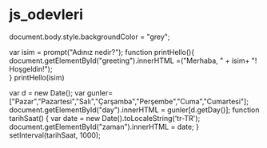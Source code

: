 # js_odevleri
document.body.style.backgroundColor = "grey";

var isim = prompt("Adınız nedir?");
function printHello(){
    document.getElementById("greeting").innerHTML =("Merhaba, " + isim+ "! Hoşgeldin!");  	
}
printHello(isim)

var d = new Date();
var gunler= ["Pazar","Pazartesi","Salı","Çarşamba","Perşembe","Cuma","Cumartesi"];
document.getElementById("day").innerHTML = gunler[d.getDay()];
function tarihSaat() {
    var date = new Date().toLocaleString('tr-TR');
    document.getElementById("zaman").innerHTML = date;
}
setInterval(tarihSaat, 1000); 
